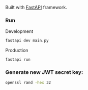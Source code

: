 Built with [FastAPI](https://fastapi.tiangolo.com/) framework.

### Run

Development
```sh
fastapi dev main.py
```


Production
```
fastapi run
```


### Generate new JWT secret key:
```sh
openssl rand -hex 32
```